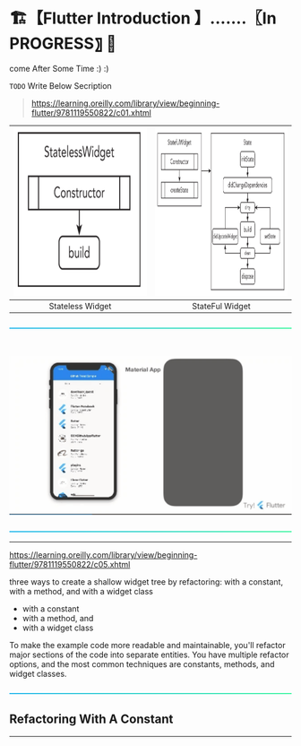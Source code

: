 # 🏗️【Flutter Introduction 】.......〖In PROGRESS〗 🚧

come After Some Time :) :)

`TODO` Write Below Secription

> https://learning.oreilly.com/library/view/beginning-flutter/9781119550822/c01.xhtml

[](../../PlayGround/ResourcesFiles/Flutter_Dart/StateFulWidget.jpeg)

| [<img alt="Andreas Mehlsen" src="../../../PlayGround/ResourcesFiles/Flutter_Dart/StatelesWidget.jpeg" width="300" height="300">](https://twitter.com/andreasmehlsen) | [<img alt="You?" src="../../../PlayGround/ResourcesFiles/Flutter_Dart/StateFulWidget.jpeg" width="300" height="300">](https://github.com/andreasbm/readme/blob/master/CONTRIBUTING.md) |
| :------------------------------------------------------------------------------------------------------------------------------------------------------------------: | :------------------------------------------------------------------------------------------------------------------------------------------------------------------------------------: |
|                                                                           Stateless Widget                                                                           |                                                                                    StateFul Widget                                                                                     |

![-----------------------------------------------------](../../../PlayGround/ResourcesFiles/ReadMeResources/lines/aqua.png)

<br>
<p align="center"> <img src="../../../PlayGround/ResourcesFiles/Flutter_Dart/MaterialVsScaffold.gif" alt="MaterialVsScaffold">
</p>

![-----------------------------------------------------](../../../PlayGround/ResourcesFiles/ReadMeResources/lines/aqua.png)

---

https://learning.oreilly.com/library/view/beginning-flutter/9781119550822/c05.xhtml

three ways to create a shallow widget tree by refactoring: with a constant, with a method, and with a widget class

- with a constant
- with a method, and
- with a widget class

To make the example code more readable and maintainable, you'll refactor major sections of the code into separate entities. You have multiple refactor options, and the most common techniques are constants, methods, and widget classes.

![-----------------------------------------------------](../../../PlayGround/ResourcesFiles/ReadMeResources/lines/aqua.png)

## Refactoring With A Constant

<!-- ## REFACTORING WITH A CONSTANT -->

---
